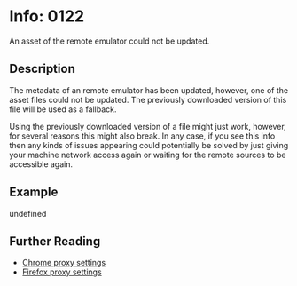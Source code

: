 # Info: 0122

An asset of the remote emulator could not be updated.

## Description

The metadata of an remote emulator has been updated, however, one of the asset files could
not be updated. The previously downloaded version of this file will be used as a fallback.

Using the previously downloaded version of a file might just work, however, for several
reasons this might also break. In any case, if you see this info then any kinds of issues
appearing could potentially be solved by just giving your machine network access again or
waiting for the remote sources to be accessible again.

## Example

undefined

## Further Reading

 - [Chrome proxy settings](https://oxylabs.io/resources/integrations/chrome)
- [Firefox proxy settings](https://support.mozilla.org/en-US/kb/connection-settings-firefox)
